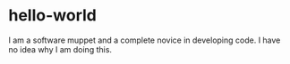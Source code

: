 # hello-world

I am a software muppet and a complete novice in developing code.
I have no idea why I am doing this.
